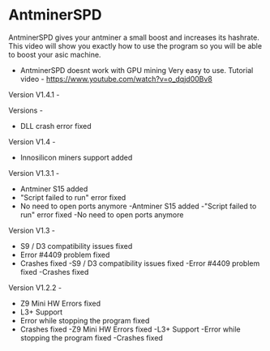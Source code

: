 # AntminerSPD
AntminerSPD gives your antminer a small boost and increases its hashrate.
This video will show you exactly how to use the program so you will be able to boost your asic machine.
- AntminerSPD doesnt work with GPU mining
Very easy to use.
Tutorial video - https://www.youtube.com/watch?v=o_dqjd00Bv8

Version V1.4.1 -

Versions -
- DLL crash error fixed

Version V1.4 -

- Innosilicon miners support added

Version V1.3.1 -

- Antminer S15 added
- "Script failed to run" error fixed
- No need to open ports anymore
-Antminer S15 added
-"Script failed to run" error fixed
-No need to open ports anymore

Version V1.3 -

- S9 / D3 compatibility issues fixed
- Error #4409 problem fixed
- Crashes fixed
-S9 / D3 compatibility issues fixed
-Error #4409 problem fixed
-Crashes fixed

Version V1.2.2 -

- Z9 Mini HW Errors fixed
- L3+ Support 
- Error while stopping the program fixed
- Crashes fixed
-Z9 Mini HW Errors fixed
-L3+ Support
-Error while stopping the program fixed
-Crashes fixed
